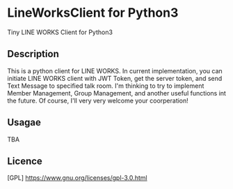 LineWorksClient for Python3
====
Tiny LINE WORKS Client for Python3

## Description
This is a python client for LINE WORKS.
In current implementation, you can initiate LINE WORKS client with JWT Token,
get the server token, and send Text Message to specified talk room.
I'm thinking to try to implement Member Management, Group Management, and another useful functions int the future.
Of course, I'll very very welcome your coorperation!

## Usagae
TBA

## Licence
[GPL] https://www.gnu.org/licenses/gpl-3.0.html
